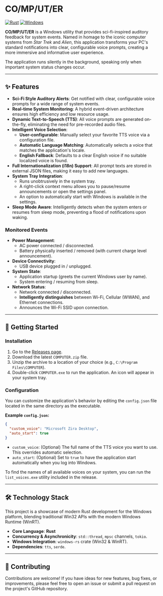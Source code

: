 # CO/MP/UT/ER

[![Rust](https://img.shields.io/badge/language-Rust-orange.svg)](https://www.rust-lang.org/)
[![Windows](https://img.shields.io/badge/platform-Windows-0078D6.svg)](https://www.microsoft.com/windows/)

**CO/MP/UT/ER** is a Windows utility that provides sci-fi-inspired auditory feedback for system events. Named in homage to the iconic computer systems from *Star Trek* and *Alien*, this application transforms your PC's standard notifications into clear, configurable voice prompts, creating a more immersive and informative user experience.

The application runs silently in the background, speaking only when important system status changes occur.

---

## ✨ Features

- **Sci-Fi Style Auditory Alerts**: Get notified with clear, configurable voice prompts for a wide range of system events.
- **Real-time System Monitoring**: A hybrid event-driven architecture ensures high efficiency and low resource usage.
- **Dynamic Text-to-Speech (TTS)**: All voice prompts are generated on-the-fly, eliminating the need for pre-recorded audio files.
- **Intelligent Voice Selection**:
    - **User-configurable**: Manually select your favorite TTS voice via a configuration file.
    - **Automatic Language Matching**: Automatically selects a voice that matches the application's locale.
    - **English Fallback**: Defaults to a clear English voice if no suitable localized voice is found.
- **Full Internationalization (i18n) Support**: All prompt texts are stored in external JSON files, making it easy to add new languages.
- **System Tray Integration**:
    - Runs unobtrusively in the system tray.
    - A right-click context menu allows you to pause/resume announcements or open the settings panel.
    - An option to automatically start with Windows is available in the settings.
- **Sleep Mode Aware**: Intelligently detects when the system enters or resumes from sleep mode, preventing a flood of notifications upon waking.

### Monitored Events
- **Power Management**:
    - AC power connected / disconnected.
    - Battery physically inserted / removed (with current charge level announcement).
- **Device Connectivity**:
    - USB device plugged in / unplugged.
- **System State**:
    - Application startup (greets the current Windows user by name).
    - System entering / resuming from sleep.
- **Network Status**:
    - Network connected / disconnected.
    - **Intelligently distinguishes** between Wi-Fi, Cellular (WWAN), and Ethernet connections.
    - Announces the Wi-Fi SSID upon connection.

---

## 🚀 Getting Started

### Installation
1.  Go to the [Releases page](https://github.com/ECeternalcat/CO-MP-UT-ER/releases).
2.  Download the latest `COMPUTER.zip` file.
3.  Unzip the archive to a location of your choice (e.g., `C:\Program Files\COMPUTER`).
4.  Double-click `COMPUTER.exe` to run the application. An icon will appear in your system tray.

### Configuration
You can customize the application's behavior by editing the `config.json` file located in the same directory as the executable.

**Example `config.json`:**
```json
{
  "custom_voice": "Microsoft Zira Desktop",
  "auto_start": true
}
```
- `custom_voice`: (Optional) The full name of the TTS voice you want to use. This overrides automatic selection.
- `auto_start`: (Optional) Set to `true` to have the application start automatically when you log into Windows.

To find the names of all available voices on your system, you can run the `list_voices.exe` utility included in the release.

---

## 🛠️ Technology Stack

This project is a showcase of modern Rust development for the Windows platform, blending traditional Win32 APIs with the modern Windows Runtime (WinRT).

- **Core Language**: **Rust**
- **Concurrency & Asynchronicity**: `std::thread`, `mpsc` channels, `tokio`.
- **Windows Integration**: `windows-rs` crate (Win32 & WinRT).
- **Dependencies**: `tts`, `serde`.

---

## 🤝 Contributing

Contributions are welcome! If you have ideas for new features, bug fixes, or improvements, please feel free to open an issue or submit a pull request on the project's GitHub repository.
